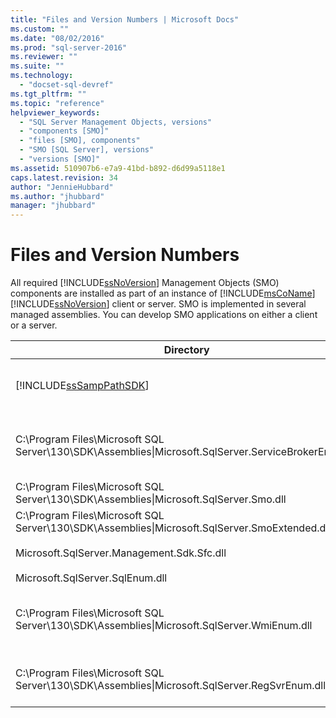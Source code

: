 ```yaml
---
title: "Files and Version Numbers | Microsoft Docs"
ms.custom: ""
ms.date: "08/02/2016"
ms.prod: "sql-server-2016"
ms.reviewer: ""
ms.suite: ""
ms.technology: 
  - "docset-sql-devref"
ms.tgt_pltfrm: ""
ms.topic: "reference"
helpviewer_keywords: 
  - "SQL Server Management Objects, versions"
  - "components [SMO]"
  - "files [SMO], components"
  - "SMO [SQL Server], versions"
  - "versions [SMO]"
ms.assetid: 510907b6-e7a9-41bd-b892-d6d99a5118e1
caps.latest.revision: 34
author: "JennieHubbard"
ms.author: "jhubbard"
manager: "jhubbard"
---
```

# Files and Version Numbers
  All required [!INCLUDE[ssNoVersion](../../includes/ssnoversion-md.md)] Management Objects (SMO) components are installed as part of an instance of [!INCLUDE[msCoName](../../includes/msconame-md.md)] [!INCLUDE[ssNoVersion](../../includes/ssnoversion-md.md)] client or server. SMO is implemented in several managed assemblies. You can develop SMO applications on either a client or a server.  
  
|Directory|File|Description|  
|---------------|----------|-----------------|  
|[!INCLUDE[ssSampPathSDK](../../includes/sssamppathsdk-md.md)]|Microsoft.SqlServer.ConnectionInfo.dll|Contains support for connecting to an instance of [!INCLUDE[ssNoVersion](../../includes/ssnoversion-md.md)].|  
|C:\Program Files\Microsoft SQL Server\130\SDK\Assemblies\|Microsoft.SqlServer.ServiceBrokerEnum.dll|Contains support for programming the [!INCLUDE[msCoName](../../includes/msconame-md.md)] Service Broker. This is required only in programs that access the Service Broker.|  
|C:\Program Files\Microsoft SQL Server\130\SDK\Assemblies\|Microsoft.SqlServer.Smo.dll|Contains the most of the SMO classes.|  
|C:\Program Files\Microsoft SQL Server\130\SDK\Assemblies\|Microsoft.SqlServer.SmoExtended.dll<br /><br /> Microsoft.SqlServer.Management.Sdk.Sfc.dll<br /><br /> Microsoft.SqlServer.SqlEnum.dll|Contains support for the SMO classes.|  
|C:\Program Files\Microsoft SQL Server\130\SDK\Assemblies\|Microsoft.SqlServer.WmiEnum.dll|Contains the Windows Management Instrumentation (WMI) Provider classes. This is required only for programs that use the WMI Provider classes.|  
|C:\Program Files\Microsoft SQL Server\130\SDK\Assemblies\|Microsoft.SqlServer.RegSvrEnum.dll|Contains the Registered Server classes. This is required only for programs that use the Registered Server classes.|  
  
  
